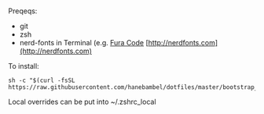 #

Preqeqs:
* git
* zsh
* nerd-fonts in Terminal (e.g. [Fura Code](https://github.com/ryanoasis/nerd-fonts/releases/download/v2.0.0/FiraCode.zip) [http://nerdfonts.com](http://nerdfonts.com)

To install:

    sh -c "$(curl -fsSL https://raw.githubusercontent.com/hanebambel/dotfiles/master/bootstrap_zsh.sh)"

Local overrides can be put into ~/.zshrc_local

